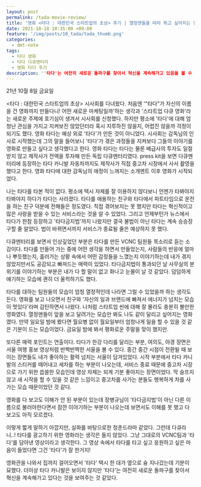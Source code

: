 ```yaml
---
layout: post
permalink: /tada-movie-review/
title: '영화 <타다 : 대한민국 스타트업의 초상> 후기 | 열정맨들을 따라 뛰고 싶어지는 영화'
date: 2021-10-18 10:35:00 +09:00
feature: '/img/posts/10_tada/tada_thumb.png'
categories:
  - dmt-note
tags:
  - 타다 영화
  - 타다 다큐멘터리
  - 영화 타다 후기
description: ''타다'는 여전히 새로운 돌파구를 찾아서 혁신을 계속해가고 있음을 볼 수 있었던 영화 타다'
---
```


21년 10월 8일 금요일

<타다 : 대한민국 스타트업의 초상> 시사회를 다녀왔다. 처음엔 '"타다"가 자신의 이름을 건 영화까지 만들다니! 어떤 새로운 마케팅일까'하는 생각과 '스타트업 다큐 영화'라는 새로운 주제에 호기심이 생겨서 시사회를 신청했다. 하지만 평소에 '타다'에 대해 엄청난 관심을 가지고 지켜보진 않았던터라 혹시 지루하진 않을지, 어렵진 않을까 걱정이 되기도 했다.
영화 타다는 예상 외로 '타다'가 만든 것이 아니었다. 시사회는 감독님의 인사로 시작했는데 그의 말을 들어보니 '타다'가 겪은 과정들을 지켜보다 그들의 이야기를 영화로 만들고 싶다고 생각했다고 한다. 영화 타다는 타다는 물론 배급사의 투자도 일절 받지 않고 제작사가 전액을 투자해 만든 독립 다큐멘터리였다. press kit을 보면 다큐멘터리에 등장하는 타다 카니발 자동차까지도 제작사가 직접 중고차 시장에서 사서 촬영을 했다고 한다. 영화 타다에 대한 감독님의 애정이 느껴지는 소개멘트 이후 영화가 시작되었다.

나는 타다를 타본 적이 없다. 평소에 택시 자체를 잘 이용하지 않다보니 언젠가 타봐야지 타봐야지 하다가 타다는 사라졌다. 타다를 애용하는 친구와 타다에서 파트타임으로 운전을 하는 친구 덕분에 전해들은 정도였다. 직접 겪어보지는 못 했지만 타다는 혁신적이고 많은 사랑을 받을 수 있는 서비스라는 것을 알 수 있었다. 그리고 언제부턴가 뉴스에서 타다가 한참 등장하고 '타다금지법'까지 나왔지만 결국 불법이 아닌 타다는 계속 승승장구할 줄 알았다. 법이 바뀌면서까지 서비스가 종료될 줄은 예상하지 못 했다.

다큐멘터리를 보면서 인상깊었던 부분은 타다를 만든 VCNC 팀원들 목소리로 듣는 소감이다. 타다를 만들어 가는 중에 어떤 생각을 하면서 만들었는지, 사람들의 반응에 얼마나 뿌듯했는지, 흘러가는 상황 속에서 어떤 감정들을 느꼈는지 이야기하는데 내가 겪지 않았지만서도 공감되고 빠져드는 매력이 있었다. 타다금지법이 통과되던 날 사무실의 분위기를 이야기하는 부분은 내가 다 할 말이 없고 화나고 눈물이 날 것 같았다. 덤덤하게 얘기하는 모습에 괜히 더 울컥하기도 했다.

타다를 대하는 팀원들의 모습이 엄청 열정적인데 나라면 그럴 수 있었을까 하는 생각도 든다. 영화를 보고 나오면서 친구와 '자신의 일과 브랜드에 빠져서 에너지가 넘치는 모습이 멋있다'라며 감탄하면서 나왔다. 나처럼 스타트업 씬에 대해 잘 몰라도 충분히 볼만한 영화였다. 열정맨들이 앞을 보고 달려가는 모습만 봐도 나도 같이 달리고 싶어지는 영화였다. 만약 일요일 밤에 봤다면 월요병 없이 월요일부터 엄청나게 일을 할 수 있을 것 같은 기분이 드는 모습이었다. 금요일 밤에 봐서 평화로운 주말을 맞이 했지만.

또다른 매력 포인트는 연출이다. 타다가 한강 다리를 달리는 부분, 여의도, 야경 장면은 서울 여행 홍보 영상처럼 반짝반짝한 서울을 볼 수 있다. 중간 중간 시점이 전환될 때 보이는 장면들도 내가 좋아하는 활력 넘치는 서울이 담겨있었다.
시작 부분에서 타다 카니발의 스티커를 떼어내고 세차를 하는 부분이 나오는데, 서비스 종료 때문에 중고차 시장으로 가기 위한 씁쓸한 모습인데 영상 자체는 되게 기분 좋아지는 장면이었다. 막 슬프지 않고 새 시작을 할 수 있을 것 같은 느낌이고 중고차를 사가는 분들도 행복하게 차를 사가는 모습 때문이었던 것 같다.

영화를 다 보고도 이해가 안 된 부분이 있는데 장병규님이 '타다금지법'이 아닌 다른 이름으로 불러야한다면서 잠깐 이야기하는 부분이 나오는데 보면서도 이해를 못 했고 다 보고도 아직 모르겠다.

이렇게 짧게 말하기 아깝지만, 실화를 바탕으로한 청춘드라마 같았다. 그런데 다큐라니..! 타다를 광고하기 위한 영화라는 생각은 들지 않았다. 그냥 그대로의 VCNC팀과 '타다'를 담아낸 영상이라고 생각한다. 그 영상 속에서 타다를 타고 싶고 응원하고 싶은 마음이 들었다면 그건 '타다'가 잘 한거지!

영화관을 나와서 집까지 걸어오면서 '타다' 택시 한 대가 옆으로 슝 지나갔는데 기분이 묘했다. 더이상 타다 카니발은 보이지 않지만 '타다'는 여전히 새로운 돌파구를 찾아서 혁신을 계속해가고 있다는 것을 보여주는 것 같았다.

